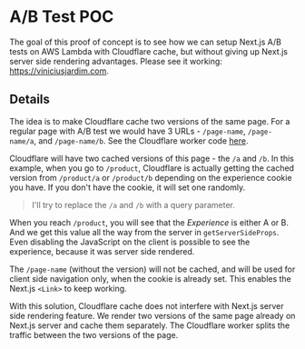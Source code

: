 # A/B Test POC

The goal of this proof of concept is to see how we can setup Next.js A/B tests
on AWS Lambda with Cloudflare cache, but without giving up Next.js server side
rendering advantages. Please see it working: https://viniciusjardim.com. 

## Details

The idea is to make Cloudflare cache two versions of the same page. For
a regular page with A/B test we would have 3 URLs - `/page-name`,
`/page-name/a`, and `/page-name/b`. See the Cloudflare worker code
[here](/cf-worker.js).

Cloudflare will have two cached versions of this page - the `/a` and `/b`.
In this example, when you go to `/product`, Cloudflare is actually getting the
cached version from `/product/a` or `/product/b` depending on the experience
cookie you have. If you don't have the cookie, it will set one randomly.

> I'll try to replace the `/a` and `/b` with a query parameter.

When you reach `/product`, you will see that the *Experience* is either A or B.
And we get this value all the way from the server in `getServerSideProps`.
Even disabling the JavaScript on the client is possible to see the experience,
because it was server side rendered.

The `/page-name` (without the version) will not be cached, and will be used
for client side navigation only, when the cookie is already set. This enables
the Next.js `<Link>` to keep working.

With this solution, Cloudflare cache does not interfere with Next.js server side
rendering feature. We render two versions of the same page already on Next.js
server and cache them separately. The Cloudflare worker splits the traffic between
the two versions of the page.
